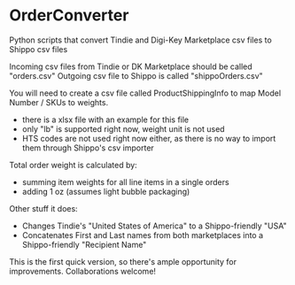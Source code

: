 # OrderConverter
Python scripts that convert Tindie and Digi-Key Marketplace csv files to Shippo csv files

Incoming csv files from Tindie or DK Marketplace should be called "orders.csv"
Outgoing csv file to Shippo is called "shippoOrders.csv"

You will need to create a csv file called ProductShippingInfo to map Model Number / SKUs to weights.
  - there is a xlsx file with an example for this file
  - only "lb" is supported right now, weight unit is not used
  - HTS codes are not used right now either, as there is no way to import them through Shippo's csv importer

Total order weight is calculated by:
  - summing item weights for all line items in a single orders
  - adding 1 oz (assumes light bubble packaging)

Other stuff it does:
  - Changes Tindie's "United States of America" to a Shippo-friendly "USA"
  - Concatenates First and Last names from both marketplaces into a Shippo-friendly "Recipient Name"

This is the first quick version, so there's ample opportunity for improvements.  Collaborations welcome!
